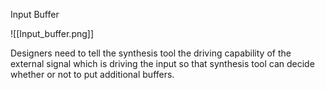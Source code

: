 
Input Buffer

![[Input_buffer.png]]

Designers need to tell the synthesis tool the driving capability of the external signal which is driving the input so that synthesis tool can decide whether or not to put additional buffers.
